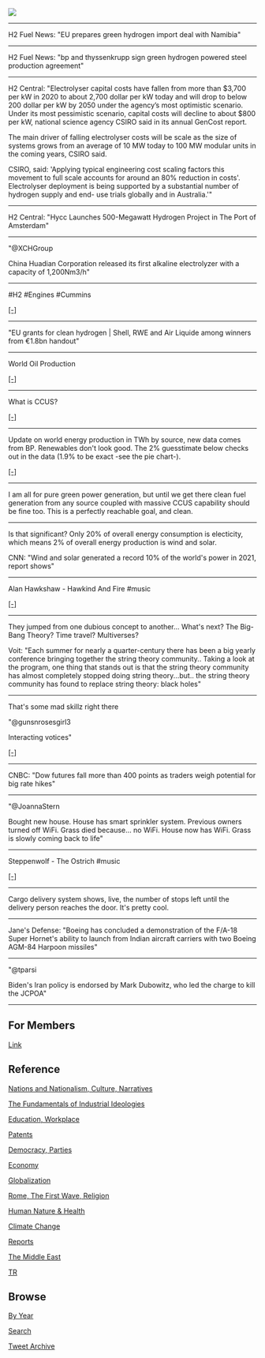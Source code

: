<img src="https://drive.google.com/uc?export=view&id=1B2wf9R7AMH1d7Vw6e2mucLbIQ5NSjir7"/>

---

H2 Fuel News: "EU prepares green hydrogen import deal with Namibia"

---

H2 Fuel News: "bp and thyssenkrupp sign green hydrogen powered steel
production agreement"

---

H2 Central: "Electrolyser capital costs have fallen from more than
$3,700 per kW in 2020 to about 2,700 dollar per kW today and will drop
to below 200 dollar per kW by 2050 under the agency’s most optimistic
scenario. Under its most pessimistic scenario, capital costs will
decline to about $800 per kW, national science agency CSIRO said in
its annual GenCost report.

The main driver of falling electrolyser costs will be scale as the
size of systems grows from an average of 10 MW today to 100 MW modular
units in the coming years, CSIRO said.

CSIRO, said: 'Applying typical engineering cost scaling factors this
movement to full scale accounts for around an 80% reduction in
costs'. Electrolyser deployment is being supported by a substantial
number of hydrogen supply and end- use trials globally and in
Australia.'"

---

H2 Central: "Hycc Launches 500-Megawatt Hydrogen Project in The Port
of Amsterdam"

---

"@XCHGroup

China Huadian Corporation released its first alkaline electrolyzer
with a capacity of 1,200Nm3/h"

---

\#H2 \#Engines \#Cummins

[[-]](https://twitter.com/Cummins/status/1547265670953504769)

---

"EU grants for clean hydrogen | Shell, RWE and Air Liquide among
winners from €1.8bn handout"

---

World Oil Production

[[-]](2019/05/energstats.html#wordoil)

---

What is CCUS?

[[-]](https://youtu.be/HSvWrjviqZM?t=73)

---

Update on world energy production in TWh by source, new data comes
from BP. Renewables don't look good. The 2% guesstimate below checks
out in the data (1.9% to be exact -see the pie chart-).

[[-]](2019/05/energstats.html#sources)

---

I am all for pure green power generation, but until we get there clean
fuel generation from any source coupled with massive CCUS capability
should be fine too. This is a perfectly reachable goal, and clean.

---

Is that significant? Only 20% of overall energy consumption is
electicity, which means 2% of overall energy production is wind and
solar.

CNN: "Wind and solar generated a record 10% of the world's power in
2021, report shows"

---

Alan Hawkshaw - Hawkind And Fire \#music

[[-]](https://youtu.be/82BRAlgbq7c)

---

They jumped from one dubious concept to another... What's next? The
Big-Bang Theory? Time travel? Multiverses?

Voit: "Each summer for nearly a quarter-century there has been a big
yearly conference bringing together the string theory community..
Taking a look at the program, one thing that stands out is that the
string theory community has almost completely stopped doing string
theory...but.. the string theory community has found to replace string
theory: black holes"

---

That's some mad skillz right there

"@gunsnrosesgirl3

Interacting votices"

[[-]](https://twitter.com/gunsnrosesgirl3/status/1547304871753400321)

---

CNBC: "Dow futures fall more than 400 points as traders weigh potential for
big rate hikes"

---

"@JoannaStern

Bought new house. House has smart sprinkler system. Previous owners
turned off WiFi. Grass died because… no WiFi. House now has
WiFi. Grass is slowly coming back to life"

---

Steppenwolf - The Ostrich \#music

[[-]](https://youtu.be/XNO37aFAfkg)

---

Cargo delivery system shows, live, the number of stops left until the
delivery person reaches the door. It's pretty cool.

---

Jane's Defense: "Boeing has concluded a demonstration of the F/A-18
Super Hornet's ability to launch from Indian aircraft carriers with
two Boeing AGM-84 Harpoon missiles"

---

"@tparsi

Biden's Iran policy is endorsed by Mark Dubowitz, who led the charge
to kill the JCPOA"

---

## For Members

[Link](https://thirdwave-members.herokuapp.com)

## Reference

[Nations and Nationalism, Culture, Narratives](2013/02/nations-and-nationalism.html)

[The Fundamentals of Industrial Ideologies](2011/04/fundamentals-of-industrial-ideologies.html)

[Education, Workplace](2017/09/education-workplace.html)

[Patents](2018/09/patents.html)

[Democracy, Parties](2016/11/democracy.html)

[Economy](2018/05/economy.html)

[Globalization](2018/09/globalization.html)

[Rome, The First Wave, Religion](2017/12/rome.html)

[Human Nature & Health](2020/07/human-nature.html)

[Climate Change](2018/12/climate.html)

[Reports](2019/05/reports.html)

[The Middle East](2019/07/middleeast.html)

[TR](../tr)

## Browse

[By Year](years.html)

[Search](search.html)

[Tweet Archive](tweets/index.html)

